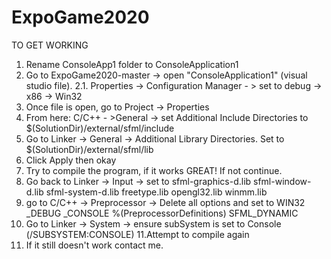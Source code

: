 # ExpoGame2020

TO GET WORKING

1. Rename ConsoleApp1 folder to ConsoleApplication1
2. Go to ExpoGame2020-master -> open "ConsoleApplication1" (visual studio file).
2.1. Properties -> Configuration Manager - > set to debug -> x86 -> Win32
3. Once file is open, go to Project -> Properties
4. From here: C/C++ - >General -> set Additional Include Directories to $(SolutionDir)/external/sfml/include
5. Go to Linker -> General -> Additional Library Directories. Set to $(SolutionDir)/external/sfml/lib
6. Click Apply then okay
7. Try to compile the program, if it works GREAT! If not continue.
8. Go back to Linker -> Input -> set to
sfml-graphics-d.lib
sfml-window-d.lib
sfml-system-d.lib
freetype.lib
opengl32.lib
winmm.lib
9. go to C/C++ -> Preprocessor -> Delete all options and set to
WIN32
_DEBUG
_CONSOLE
%(PreprocessorDefinitions)
SFML_DYNAMIC
10. Go to Linker -> System -> ensure subSystem is set to Console (/SUBSYSTEM:CONSOLE)
11.Attempt to compile again
12. If it still doesn't work contact me.
